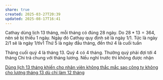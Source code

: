 ```yaml
---
share: true
created: 2025-03-27T20:39
updated: 2025-08-17T16:41
---
```

Cathay dùng lịch 13 tháng, mỗi tháng có đúng 28 ngày. Do $28 * 13 = 364$, nên sẽ bị thiếu 1 ngày. Ngày đó Cathay quy định sẽ là ngày 1/1. Tức là ngày 2/1 sẽ là ngày 1/tlv1
Thứ 5 là ngày đầu tháng, đến thứ 4 là cuối tuần

Tháng cuối quý 4 là tháng 13. Quý 4 có 4 tháng. Thưởng quý phải đợi tới 4 tháng
Chi trả chung với tháng lương. Nếu nghỉ trước thì không được nhận

[Dùng lịch 13 tháng khiến cho nhân viên không thắc mắc sao công ty không cho lương tháng 13 dù chỉ làm 12 tháng](./D%C3%B9ng%20l%E1%BB%8Bch%2013%20th%C3%A1ng%20khi%E1%BA%BFn%20cho%20nh%C3%A2n%20vi%C3%AAn%20kh%C3%B4ng%20th%E1%BA%AFc%20m%E1%BA%AFc%20sao%20c%C3%B4ng%20ty%20kh%C3%B4ng%20cho%20l%C6%B0%C6%A1ng%20th%C3%A1ng%2013%20d%C3%B9%20ch%E1%BB%89%20l%C3%A0m%2012%20th%C3%A1ng.md)
